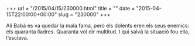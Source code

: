 +++
url = "/2015/04/15/230000.html"
title = ""
date = "2015-04-15T22:00:00+00:00"
slug = "230000"
+++

Alí Babà es va quedar la mala fama, però els dolents eren els seus enemics: els quaranta lladres. Quaranta vol dir multitud. I qui salvà la situació fou ella, l’esclava.

